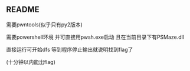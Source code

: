 ## README

需要pwntools(似乎只有py2版本)

需要powershell环境 并可直接用pwsh.exe启动 且在当前目录下有PSMaze.dll

直接运行可开始dfs 等到程序停止输出就说明找到flag了

(十分钟以内能出flag)